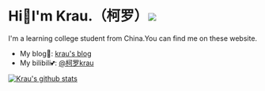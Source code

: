 # Hi👋I'm Krau.（柯罗）![](https://visitor-badge.glitch.me/badge?page_id=krau.krau)
I'm a learning college student from China.You can find me on these website.
- My blog🥰: [krau's blog](https://krau.top)
- My bilibili💕: [@柯罗krau](https://space.bilibili.com/296036767)

[![Krau's github stats](https://github-readme-stats.vercel.app/api?username=krau "![Krau's github stats")](https://github.com/anuraghazra/github-readme-stats)
